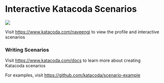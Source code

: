 # Interactive Katacoda Scenarios

[![](http://shields.katacoda.com/katacoda/naveengj/count.svg)](https://www.katacoda.com/naveengj "Get your profile on Katacoda.com")

Visit https://www.katacoda.com/naveengj to view the profile and interactive scenarios

### Writing Scenarios
Visit https://www.katacoda.com/docs to learn more about creating Katacoda scenarios

For examples, visit https://github.com/katacoda/scenario-example
